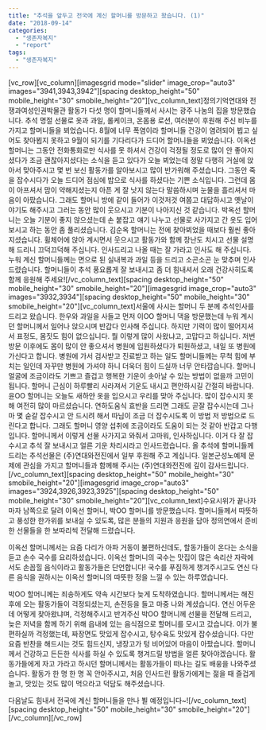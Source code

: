 ```yaml
---
title: "추석을 앞두고 전국에 계신 할머니를 방문하고 왔습니다. (1)"
date: "2018-09-14"
categories: 
  - "생존자복지"
  - "report"
tags: 
  - "생존자복지"
---
```


\[vc\_row\]\[vc\_column\]\[imagesgrid mode="slider" image\_crop="auto3" images="3941,3943,3942"\]\[spacing desktop\_height="50" mobile\_height="30" smobile\_height="20"\]\[vc\_column\_text\]정의기억연대와 전쟁과여성인권박물관 활동가 다섯 명이 할머니들께서 사시는 광주 나눔의 집을 방문했습니다. 추석 명절 선물로 옷과 과일, 롤케이크, 온몸용 로션, 여러분이 후원해 주신 비누를 가지고 할머니들을 뵈었습니다. 8월에 너무 폭염이라 할머니들 건강이 염려되어 뵙고 싶어도 찾아뵙지 못하고 9월이 되기를 기다리다가 드디어 할머니들을 뵈었습니다. 이옥선 할머니는 그동안 전화통화로만 식사를 못 하셔서 건강이 걱정될 정도로 많이 안 좋아지셨다가 조금 괜찮아지셨다는 소식을 듣고 있다가 오늘 뵈었는데 정말 다행히 거실에 앉아서 맞아주시고 몇 번 보신 활동가를 알아보시고 많이 반가워해 주셨습니다. 그동안 죽을 잡수시다가 오늘 드디어 점심에 밥으로 식사를 하셨다는 기쁜 소식입니다. 그런데 몸이 아프셔서 맘이 약해지셨는지 아픈 게 잘 낫지 않는다 말씀하시며 눈물을 흘리셔서 마음이 아팠습니다. 그래도 할머니 방에 같이 들어가 이것저것 여쭙고 대답하시고 옛날이야기도 해주시고 그러는 동안 많이 웃으시고 기분이 나아지신 것 같습니다. 박옥선 할머니는 오늘 기분이 좋지 않으셨는데 손 붙잡고 얘기 나누고 선물로 사가지고 간 옷도 입어보시고 하는 동안 좀 풀리셨습니다. 김순옥 할머니는 전에 찾아뵈었을 때보다 훨씬 좋아지셨습니다. 휠체어에 앉아 계시면서 웃으시고 활동가와 함께 장난도 치시고 선물 설명해 드리니 끄덕끄덕해 주십니다. 인사드리고 나올 때는 잘 가라고 인사도 해 주십니다. 누워 계신 할머니들께는 면으로 된 실내복과 과일 등을 드리고 소곤소곤 눈 맞추며 인사드렸습니다. 할머니들이 추석 풍요롭게 잘 보내시고 좀 더 힘내셔서 오래 건강사히도록 함께 응원해 주세요!\[/vc\_column\_text\]\[spacing desktop\_height="50" mobile\_height="30" smobile\_height="20"\]\[imagesgrid image\_crop="auto3" images="3932,3934"\]\[spacing desktop\_height="50" mobile\_height="30" smobile\_height="20"\]\[vc\_column\_text\]서울에 사시는 할머니 두 분께 추석인사를 드리고 왔습니다. 한우와 과일을 사들고 먼저 이OO 할머니 댁을 방문했는데 누워 계시던 할머니께서 일어나 앉으시며 반갑다 인사해 주십니다. 하지만 기력이 많이 떨어지셔서 표정도, 몸짓도 힘이 없으십니다. 뭘 이렇게 많이 사왔냐고, 고맙다고 하십니다. 저번 방문 이후에도 몸이 많이 안 좋으셔서 병원에 입원하셨다가 퇴원하셨고, 내일 또 병원에 가신다고 합니다. 병원에 가서 검사받고 진료받고 하는 일도 할머니들께는 무척 힘에 부치는 일인데 자꾸만 병원에 가셔야 하니 더욱더 힘이 드실까 너무 안타깝습니다. 할머니 얼굴에 조금이라도 기쁘고 즐겁고 행복한 기운이 솟아날 수 있는 방법이 없을까 고민이 됩니다. 할머니 근심이 하루빨리 사라져서 기운도 내시고 편안하시길 간절히 바랍니다. 윤OO 할머니는 오늘도 새하얀 옷을 입으시고 우리를 맞아 주십니다. 많이 잡수시지 못해 여전히 많이 마르셨습니다. 연하도움식 효반을 드리면 그래도 곧잘 잡수시는데 그나마 몇 숟갈 잡수시고 안 드시려 해서 따님이 조금 더 잡수시도록 이 방법 저 방법으로 드린다고 합니다. 그래도 할머니 영양 섭취에 조금이라도 도움이 되는 것 같아 반갑고 다행입니다. 할머니께서 이렇게 선물 사가지고 와줘서 고마워, 인사하십니다. 이거 다 잘 잡수시고 추석 잘 보내시고 얼른 기운 차리시라고 인사드렸습니다. 올 추석에 할머니들께 드리는 추석선물은 (주)연대와전진에서 일부 후원해 주고 계십니다. 일본군성노예제 문제에 관심을 가지고 할머니들과 함께해 주시는 (주)연대와전진에 깊이 감사드립니다.\[/vc\_column\_text\]\[spacing desktop\_height="50" mobile\_height="30" smobile\_height="20"\]\[imagesgrid image\_crop="auto3" images="3924,3926,3923,3925"\]\[spacing desktop\_height="50" mobile\_height="30" smobile\_height="20"\]\[vc\_column\_text\]수요시위가 끝나자마자 남쪽으로 달려 이옥선 할머니, 박OO 할머니를 방문했습니다. 할머니들께서 따뜻하고 풍성한 한가위를 보내실 수 있도록, 많은 분들의 지원과 응원을 담아 정의연에서 준비한 선물들을 한 보따리씩 전달해 드렸습니다.

이옥선 할머니께서는 요즘 다리가 아파 거동이 불편하신데도, 할동가들이 온다는 소식을 듣고 손수 국수를 요리하셨습니다. 이옥선 할머니의 국수는 맛집이 많은 속리산 자락에서도 손꼽힐 음식이라고 활동가들은 단언합니다! 국수를 푸짐하게 챙겨주시고도 연신 다른 음식을 권하시는 이옥선 할머니의 따뜻한 정을 느낄 수 있는 하루였습니다.

박OO 할머니께는 죄송하게도 약속 시간보다 늦게 도착하였습니다. 할머니께서는 해진 후에 오는 활동가들이 걱정되셨는지, 손전등을 들고 마중 나와 계셨습니다. 연신 어두운데 어떻게 찾아왔냐며, 걱정해주시고 반겨주신 박OO 할머니께 선물을 전달해 드리고, 늦은 저녁을 함께 하기 위해 읍내에 있는 음식점으로 할머니를 모시고 갔습니다. 이가 불편하실까 걱정했는데, 짜장면도 맛있게 잡수시고, 탕수육도 맛있게 잡수셨습니다. 다만 요즘 반찬을 해드시는 것도 힘드신지, 냉장고가 텅 비어있어 마음이 아팠습니다. 할머니께서 건강하고 든든한 식사를 하실 수 있도록 챙겨드릴 방법을 얼른 찾아야겠습니다. 활동가들에게 자고 가라고 하시던 할머니께서는 활동가들이 떠나는 길도 배웅을 나와주셨습니다. 활동가 한 명 한 명 꼭 안아주시고, 처음 인사드린 활동가에게는 젊을 때 즐겁게 놀고, 맛있는 것도 많이 먹으라고 덕담도 해주셨습니다.

다음날도 힘내서 전국에 계신 할머니들을 만나 뵐 예정입니다~!\[/vc\_column\_text\]\[spacing desktop\_height="50" mobile\_height="30" smobile\_height="20"\]\[/vc\_column\]\[/vc\_row\]
